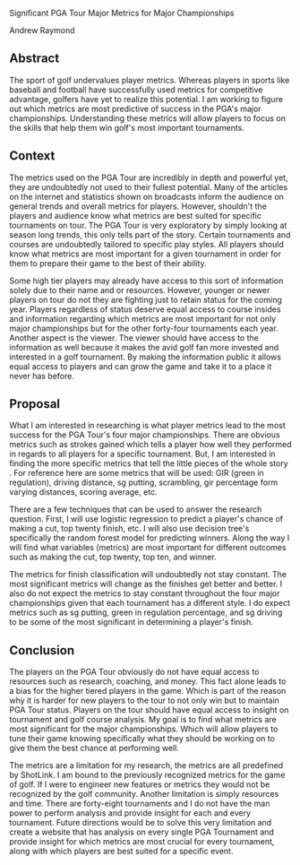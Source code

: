 Significant PGA Tour Major Metrics for Major Championships

Andrew Raymond

## Abstract 

The sport of golf undervalues player metrics. Whereas players in sports like baseball and football have successfully used metrics for competitive advantage, golfers have yet to realize this potential. I am working to figure out which metrics are most predictive of success in the PGA's major championships. Understanding these metrics will allow players to focus on the skills that help them win golf's most important tournaments.

<!--- see if you like my rewrite -->

## Context 

The metrics used on the PGA Tour are incredibly in depth and powerful <!--- how do we know they are powerful if they aren't using them? --> yet, they are undoubtedly not used to their fullest potential. Many of the articles on the internet and statistics shown on broadcasts inform the audience on general trends and overall metrics for players. However, shouldn't the players and audience know what metrics are best suited for specific tournaments on tour. <!--- is this a rhetorical question? --> The PGA Tour is very exploratory <!--- what does "very exploratory" mean? Be specific --> by simply looking at season long trends, this only tells part of the story. Certain tournaments and courses are undoubtedly tailored to specific play styles. All players should know what metrics are most important for a given tournament in order for them to prepare their game to the best of their ability.

Some high tier players may already have access to this sort of information solely due to their name and or resources. However, younger or newer players on tour do not <!--- grammar 'and' --> they are fighting just to retain status for the coming year. Players regardless of status deserve equal access to course insides <!--- spelling --> and information regarding which metrics are most important for not only major championships but for the other forty-four tournaments each year. Another aspect is the viewer. The viewer should have access to the information as well because it makes the avid golf fan more invested and interested in a golf tournament. By making the information public it allows equal access to players and can grow the game and take it to a place it never has before.

<!-- you need to work on your writing here. This is very disjointed with many grammar and spelling issues. -->

## Proposal 

What I am interested in researching is what player metrics lead to the most success for the PGA Tour's four major championships. There are obvious metrics such as strokes gained which tells a player how well they performed in regards to all players for a specific tournament. But, I am interested in finding the more specific metrics that tell the little pieces of the whole story <!--- be specific. What does 'little pieces' mean? -->. For reference here are some metrics that will be used: GIR (green in regulation), driving distance, sg putting, scrambling, gir percentage form varying distances, scoring average, etc.

There are a few techniques that can be used to answer the research question. First, I will use logistic regression to predict a player's chance of making a cut, top twenty finish, etc. I will also use decision tree's specifically the random forest model for predicting winners. Along the way I will find what variables (metrics) are most important for different outcomes such as making the cut, top twenty, top ten, and winner.

The metrics for finish classification will undoubtedly not stay constant. The most significant metrics will change as the finishes get better and better. I also do not expect the metrics to stay constant throughout the four major championships given that each tournament has a different style. I do expect metrics such as sg putting, green in regulation percentage, and sg driving to be some of the most significant in determining a player's finish. 

## Conclusion 

The players on the PGA Tour obviously <!--- why is this obvious? --> do not have equal access to resources such as research, coaching, and money. This fact alone leads to a bias for the higher tiered players in the game. Which is part of the reason why it is harder for new players to the tour to not only win but to maintain PGA Tour status. Players on the tour should have equal access to insight on tournament and golf course analysis. My goal is to find what metrics are most significant for the major championships. Which will allow players to tune their game knowing specifically what they should be working on to give them the best chance at performing well. 

The metrics are a limitation for my research, the metrics are all predefined by ShotLink. I am bound to the previously recognized metrics for the game of golf. If I were to engineer new features or metrics they would not be recognized by the golf community. Another limitation is simply resources and time. There are forty-eight tournaments and I do not have the man power to perform analysis and provide insight for each and every tournament. Future directions would be to solve this very limitation and create a website that has analysis on every single PGA Tournament and provide insight for which metrics are most crucial for every tournament, along with which players are best suited for a specific event.




  
